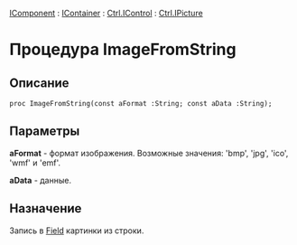 ﻿---
Link: Com.Ctrl.IPicture.@ImageFromString
---

[IComponent](topic:Com.Custom.ComClasses.IComponent.Default) :
[IContainer](topic:Com.Custom.ComClasses.IContainer.Default) :
[Ctrl.IControl](topic:Com.Custom.ComClasses.Ctrl.IControl.Default) :
[Ctrl.IPicture](Default)

# Процедура ImageFromString

## Описание

    proc ImageFromString(const aFormat :String; const aData :String);

## Параметры

**aFormat** - формат изображения. Возможные значения: 'bmp', 'jpg', 'ico', 'wmf' и 'emf'.

**aData** - данные.

## Назначение

Запись в [Field](Field) картинки из строки.